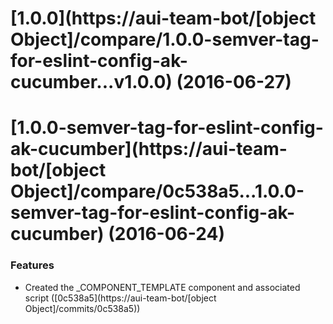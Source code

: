 <a name="1.0.0"></a>
# [1.0.0](https://aui-team-bot/[object Object]/compare/1.0.0-semver-tag-for-eslint-config-ak-cucumber...v1.0.0) (2016-06-27)



<a name="1.0.0-semver-tag-for-eslint-config-ak-cucumber"></a>
# [1.0.0-semver-tag-for-eslint-config-ak-cucumber](https://aui-team-bot/[object Object]/compare/0c538a5...1.0.0-semver-tag-for-eslint-config-ak-cucumber) (2016-06-24)


### Features

* Created the _COMPONENT_TEMPLATE component and associated script ([0c538a5](https://aui-team-bot/[object Object]/commits/0c538a5))



